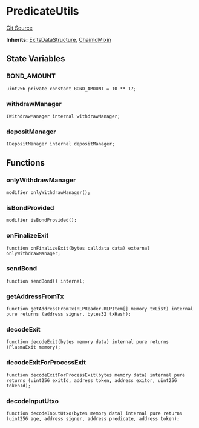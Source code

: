 # PredicateUtils
[Git Source](https://github.com/maticnetwork/contracts/blob/155f729fd8db0676297384375468d4d45b8aa44e/contracts/root/predicates/IPredicate.sol)

**Inherits:**
[ExitsDataStructure](/contracts/root/withdrawManager/WithdrawManagerStorage.sol/contract.ExitsDataStructure.md), [ChainIdMixin](/contracts/common/mixin/ChainIdMixin.sol/contract.ChainIdMixin.md)


## State Variables
### BOND_AMOUNT

```solidity
uint256 private constant BOND_AMOUNT = 10 ** 17;
```


### withdrawManager

```solidity
IWithdrawManager internal withdrawManager;
```


### depositManager

```solidity
IDepositManager internal depositManager;
```


## Functions
### onlyWithdrawManager


```solidity
modifier onlyWithdrawManager();
```

### isBondProvided


```solidity
modifier isBondProvided();
```

### onFinalizeExit


```solidity
function onFinalizeExit(bytes calldata data) external onlyWithdrawManager;
```

### sendBond


```solidity
function sendBond() internal;
```

### getAddressFromTx


```solidity
function getAddressFromTx(RLPReader.RLPItem[] memory txList) internal pure returns (address signer, bytes32 txHash);
```

### decodeExit


```solidity
function decodeExit(bytes memory data) internal pure returns (PlasmaExit memory);
```

### decodeExitForProcessExit


```solidity
function decodeExitForProcessExit(bytes memory data) internal pure returns (uint256 exitId, address token, address exitor, uint256 tokenId);
```

### decodeInputUtxo


```solidity
function decodeInputUtxo(bytes memory data) internal pure returns (uint256 age, address signer, address predicate, address token);
```

